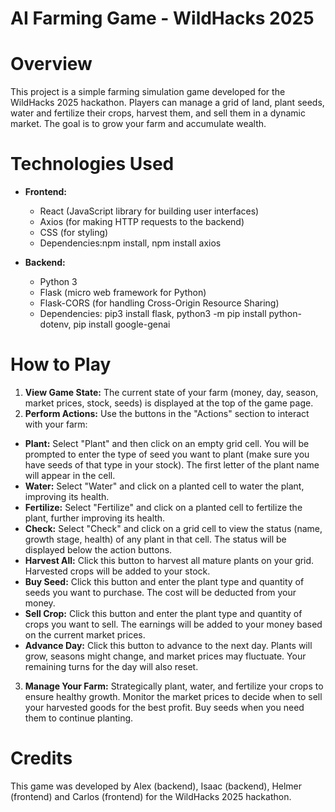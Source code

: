 # AI Farming Game - WildHacks 2025


# Overview


This project is a simple farming simulation game developed for the WildHacks 2025 hackathon. Players can manage a grid of land, plant seeds, water and fertilize their crops, harvest them, and sell them in a dynamic market. The goal is to grow your farm and accumulate wealth.


# Technologies Used


* **Frontend:**
   * React (JavaScript library for building user interfaces)
   * Axios (for making HTTP requests to the backend)
   * CSS (for styling)
   * Dependencies:npm install, npm install axios


* **Backend:**
   * Python 3
   * Flask (micro web framework for Python)
   * Flask-CORS (for handling Cross-Origin Resource Sharing)
   * Dependencies: pip3 install flask, python3 -m pip install python-dotenv, pip install google-genai




# How to Play


1.  **View Game State:** The current state of your farm (money, day, season, market prices, stock, seeds) is displayed at the top of the game page.
2.  **Perform Actions:** Use the buttons in the "Actions" section to interact with your farm:
   * **Plant:** Select "Plant" and then click on an empty grid cell. You will be prompted to enter the type of seed you want to plant (make sure you have seeds of that type in your stock). The first letter of the plant name will appear in the cell.
   * **Water:** Select "Water" and click on a planted cell to water the plant, improving its health.
   * **Fertilize:** Select "Fertilize" and click on a planted cell to fertilize the plant, further improving its health.
   * **Check:** Select "Check" and click on a grid cell to view the status (name, growth stage, health) of any plant in that cell. The status will be displayed below the action buttons.
   * **Harvest All:** Click this button to harvest all mature plants on your grid. Harvested crops will be added to your stock.
   * **Buy Seed:** Click this button and enter the plant type and quantity of seeds you want to purchase. The cost will be deducted from your money.
   * **Sell Crop:** Click this button and enter the plant type and quantity of crops you want to sell. The earnings will be added to your money based on the current market prices.
   * **Advance Day:** Click this button to advance to the next day. Plants will grow, seasons might change, and market prices may fluctuate. Your remaining turns for the day will also reset.
3.  **Manage Your Farm:** Strategically plant, water, and fertilize your crops to ensure healthy growth. Monitor the market prices to decide when to sell your harvested goods for the best profit. Buy seeds when you need them to continue planting.




# Credits


This game was developed by Alex (backend), Isaac (backend), Helmer (frontend) and Carlos (frontend) for the WildHacks 2025 hackathon.
